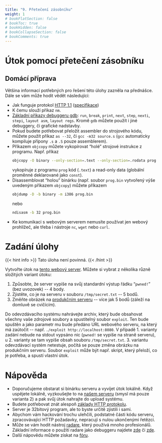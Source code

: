 ```yaml
---
title: "9. Přetečení zásobníku"
weight: 1
# bookFlatSection: false
# bookToc: true
# bookHidden: false
# bookCollapseSection: false
# bookComments: true
---
```


# Útok pomocí přetečení zásobníku
## Domácí příprava
Většina informací potřebných pro řešení této úlohy zazněla na přednášce. Dále
se vám může hodit vědět následující:
- Jak funguje protokol [HTTP 1.1][1] ([specifikace][2])
- K čemu slouží příkaz `nm`.
- [Základní příkazy debuggeru gdb][3]: `run`, `break`, `print`, `next`, `step`,
  `nexti`, `stepi`, `layout asm`, `layout regs`. Kromě `gdb` můžete použít i
  jiné debuggery, či grafické nadstavby.
- Pokud budete potřebovat přeložit assembler do strojového kódu,
  můžete použít příkaz `as --32`, či `gcc -m32 source.s` (`gcc`
  automaticky kompiluje přípony `.s` a `.S` pouze assemblerem).
- Příkazem `objcopy` můžete vykopírovat “holé” strojové instrukce z programu.
  Např. příkaz
  ```bash
  objcopy -O binary --only-section=.text --only-section=.rodata prog prog.bin
  ```
  vykopíruje z programu `prog` kód (`.text`) a read-only data (globální
  proměnné deklarované jako `const`).
- Disassemblovat “holou” binárku (např. soubor `prog.bin` vytvořený výše
  uvedeným příkazem `objcopy`) můžete příkazem
  ```bash
  objdump -D -b binary -m i386 prog.bin
  ```
  nebo
  ```bash
  ndisasm -b 32 prog.bin
  ```
- Ke komunikaci s webovým serverem nemusíte používat jen webový prohlížeč, ale
  třeba i nástroje `nc`, `wget` nebo `curl`.

[1]: https://en.wikipedia.org/wiki/Hypertext_Transfer_Protocol#Request_message
[2]: https://tools.ietf.org/html/rfc7230#section-3
[3]: https://sourceware.org/gdb/current/onlinedocs/gdb/Command-and-Variable-Index.html#Command-and-Variable-Index

# Zadání úlohy
{{< hint info >}}
Tato úloha není povinná.
{{< /hint >}}

Vytvořte útok na [tento webový server][4]. Můžete si vybrat z několika různě
složitých variant útoku:
1. Způsobte, že server vypíše na svůj standardní výstup řádku “`pwned!`” (bez
   uvozovek) -- 4 body.
2. Zjistěte, co je na serveru v souboru `/tmp/secret.txt` -- 5 bodů.
3. Změňte obrázek na [produkčním serveru][4] -- více jak 5 bodů (záleží na
   domluvě se cvičícím).

Do odevzdávacího systému nahrávejte archiv, který bude obsahovat všechny vaše
zdrojové soubory a spustitelný soubor `exploit`. Ten bude spuštěn a jako
parametr mu bude předáno URL webového serveru, na který má zaútočit -- např.
`./exploit http://localhost:8080`. V případě 1. varianty zadání nebude na
stdout vypsáno nic (`pwned!` se vypíše na straně serveru), u 2. varianty se tam
vypíše obsah souboru `/tmp/secret.txt`. 3. variantu odevzdávací systém
netestuje, počítá se pouze změna obrázku na produkčním serveru. Soubor
`exploit` může být např.  skript, který přeloží, co je potřeba, a spustí
vlastní útok.

[4]: http://rtime.felk.cvut.cz:8080/

# Nápověda
- Doporučujeme obstarat si binárku serveru a vyvíjet útok lokálně. Když
  uspějete lokálně, vyzkoušejte to na [našem serveru][4] (smysl má pouze
  varianta 2) a pak svůj útok nahrajte do upload systému.
- Budete potřebovat znát alespoň [základy HTTP protokolu][5].
- Server je 32bitový program, ale to byste určitě zjistili i sami.
- Abychom vám hackování trochu ulehčili, podstatné části kódu serveru,
  zpracovávající HTTP požadavky, nepracují s nulou ukončenými řetězci.
- Může se vám hodit nástroj [radare][], který používá mnoho profesionálů.
  Základní informace o použití radare jako debuggeru najdete [zde][6] či
  [zde][7].
- Další nápovědu můžete získat na [fóru][forum].

[5]: https://cs.wikipedia.org/wiki/Hypertext_Transfer_Protocol
[radare]: http://www.radare.org/r/
[6]: https://github.com/radare/radare2/blob/master/doc/intro.md#debugger
[7]: https://radare.gitbooks.io/radare2book/first_steps/basic_debugger_session.html
[forum]: https://cw.felk.cvut.cz/forum/thread-4120.html

